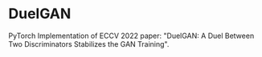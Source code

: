 # DuelGAN
PyTorch Implementation of  ECCV 2022 paper: "DuelGAN: A Duel Between Two Discriminators Stabilizes the GAN Training".
